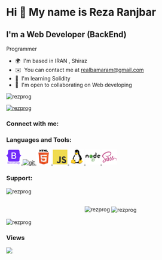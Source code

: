 Hi 👋 My name is Reza Ranjbar
==============================

I'm a Web Developer (BackEnd)
-------------

Programmer

* 🌍  I'm based in IRAN , Shiraz
* ✉️  You can contact me at [realbamaram@gmail.com](mailto:realbamaram@gmail.com)
* 🧠  I'm learning Solidity
* 🤝  I'm open to collaborating on Web developing


<p align="left"> <img src="https://komarev.com/ghpvc/?username=rezprog&label=Profile%20views&color=0e75b6&style=flat" alt="rezprog" /> </p>

<p align="left"> <a href="https://github.com/ryo-ma/github-profile-trophy"><img src="https://github-profile-trophy.vercel.app/?username=rezprog" alt="rezprog" /></a> </p>


<h3 align="left">Connect with me:</h3>
<p align="left">
</p>

<h3 align="left">Languages and Tools:</h3>
<p align="left"> <a href="https://getbootstrap.com" target="_blank" rel="noreferrer"> <img src="https://raw.githubusercontent.com/devicons/devicon/master/icons/bootstrap/bootstrap-plain-wordmark.svg" alt="bootstrap" width="40" height="40"/> </a> <a href="https://git-scm.com/" target="_blank" rel="noreferrer"> <img src="https://www.vectorlogo.zone/logos/git-scm/git-scm-icon.svg" alt="git" width="40" height="40"/> </a> <a href="https://www.w3.org/html/" target="_blank" rel="noreferrer"> <img src="https://raw.githubusercontent.com/devicons/devicon/master/icons/html5/html5-original-wordmark.svg" alt="html5" width="40" height="40"/> </a> <a href="https://developer.mozilla.org/en-US/docs/Web/JavaScript" target="_blank" rel="noreferrer"> <img src="https://raw.githubusercontent.com/devicons/devicon/master/icons/javascript/javascript-original.svg" alt="javascript" width="40" height="40"/> </a> <a href="https://www.linux.org/" target="_blank" rel="noreferrer"> <img src="https://raw.githubusercontent.com/devicons/devicon/master/icons/linux/linux-original.svg" alt="linux" width="40" height="40"/> </a> <a href="https://nodejs.org" target="_blank" rel="noreferrer"> <img src="https://raw.githubusercontent.com/devicons/devicon/master/icons/nodejs/nodejs-original-wordmark.svg" alt="nodejs" width="40" height="40"/> </a> <a href="https://sass-lang.com" target="_blank" rel="noreferrer"> <img src="https://raw.githubusercontent.com/devicons/devicon/master/icons/sass/sass-original.svg" alt="sass" width="40" height="40"/> </a> </p>

<h3 align="left">Support:</h3>
<p><a href="https://www.buymeacoffee.com/rezprog"> <img align="left" src="https://cdn.buymeacoffee.com/buttons/v2/default-yellow.png" height="50" width="210" alt="rezprog" /></a></p><br><br>

<p><img align="left" src="https://github-readme-stats.vercel.app/api/top-langs?username=rezprog&show_icons=true&locale=en&layout=compact" alt="rezprog" /></p>

<p>&nbsp;<img align="center" src="https://github-readme-stats.vercel.app/api?username=rezprog&show_icons=true&locale=en" alt="rezprog" /></p>

<p><img align="center" src="https://github-readme-streak-stats.herokuapp.com/?user=rezprog&" alt="rezprog" /></p>

### Views
[![](https://visitcount.itsvg.in/api?id=rezProg&label=Profile%20Views&color=1&icon=0&pretty=true)](https://visitcount.itsvg.in)

